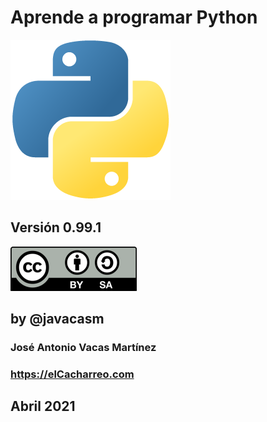 # Aprende a programar Python 

![Logo Python](./images/python-logo.png)

## Versión 0.99.1



![Licencia CC by SA](./images/Licencia_CC_peque.png) 

## by @javacasm


### José Antonio Vacas Martínez

### https://elCacharreo.com


## Abril 2021
